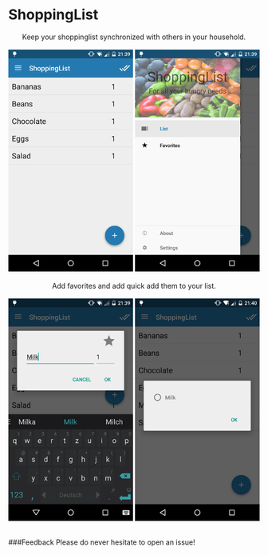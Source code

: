 # ShoppingList
<p align="center">
Keep your shoppinglist synchronized with others in your household.<br><br>

<img src=screenshots/1.png width=250 />
<img src=screenshots/2.png width=250 /><br><br>
Add favorites and add quick add them to your list.<br><br>
<img src=screenshots/3.png width=250 />
<img src=screenshots/4.png width=250 /><br><br>
</p>

###Feedback
Please do never hesitate to open an issue!<br>

